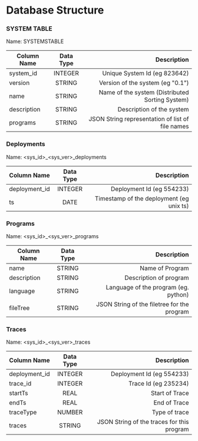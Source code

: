 # Database Structure

### SYSTEM TABLE

Name: SYSTEMSTABLE

| Column Name        |  Data Type  |  Description |
|--------------------|:-----------:|--------------------------------------------------:|
| system_id          |  INTEGER    | Unique System Id (eg 823642)                      |
| version            |  STRING     | Version of the system (eg "0.1")                  |
| name               |  STRING     | Name of the system (Distributed Sorting System)   |
| description        |  STRING     | Description of the system                         |
| programs           |  STRING     | JSON String representation of list of file names  |


### Deployments

Name: <sys_id>_<sys_ver>_deployments

| Column Name        |  Data Type  |  Description |
|--------------------|:-----------:|------------------------------------------------:|
| deployment_id      |  INTEGER    | Deployment Id (eg 554233)                       |
| ts                 |  DATE       | Timestamp of the deployment (eg unix ts)        |

### Programs

Name: <sys_id>_<sys_ver>_programs

| Column Name        |  Data Type  |  Description |
|--------------------|:-----------:|------------------------------------------------:|
| name               |  STRING     | Name of Program                                 |
| description        |  STRING     | Description of program                          |
| language           |  STRING     | Language of the program (eg. python)            |
| fileTree           |  STRING     | JSON String of the filetree for the program     |


### Traces

Name: <sys_id>_<sys_ver>_traces

| Column Name        |  Data Type  |  Description |
|--------------------|:-----------:|------------------------------------------------:|
| deployment_id      |  INTEGER    | Deployment Id (eg 554233)                       |
| trace_id           |  INTEGER    | Trace Id (eg 235234)                            |
| startTs            |  REAL       | Start of Trace                                  |
| endTs              |  REAL       | End of Trace                                    |
| traceType          |  NUMBER     | Type of trace                                   |
| traces             |  STRING     | JSON String of the traces for this program      |